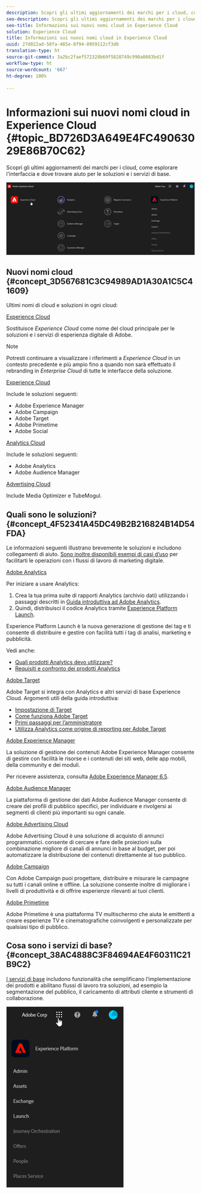 ```yaml
---
description: Scopri gli ultimi aggiornamenti dei marchi per i cloud, come esplorare l’interfaccia e dove trovare aiuto per le soluzioni e i servizi di base.
seo-description: Scopri gli ultimi aggiornamenti dei marchi per i cloud, come esplorare l’interfaccia e dove trovare aiuto per le soluzioni e i servizi di base.
seo-title: Informazioni sui nuovi nomi cloud in Experience Cloud
solution: Experience Cloud
title: Informazioni sui nuovi nomi cloud in Experience Cloud
uuid: 27d022ad-50fa-485e-8f94-0959112cf3d0
translation-type: ht
source-git-commit: 3a2bc2faef572328b69f5828749c990a0083bd1f
workflow-type: ht
source-wordcount: '667'
ht-degree: 100%

---
```



# Informazioni sui nuovi nomi cloud in Experience Cloud {#topic_BD726D3A649E4FC49063029E86B70C62}

Scopri gli ultimi aggiornamenti dei marchi per i cloud, come esplorare l&#39;interfaccia e dove trovare aiuto per le soluzioni e i servizi di base.

![](assets/cloud-pulldown.png)

## Nuovi nomi cloud {#concept_3D567681C3C94989AD1A30A1C5C41609}

Ultimi nomi di cloud e soluzioni in ogni cloud:

[Experience Cloud](https://www.adobe.com/it/experience-cloud.html?promoid=FZPQZ2HS&amp;mv=other)

Sostituisce *Experience Cloud* come nome del cloud principale per le soluzioni e i servizi di esperienza digitale di Adobe.

>[!NOTE]
>
>Potresti continuare a visualizzare i riferimenti a *Experience Cloud* in un contesto precedente e più ampio fino a quando non sarà effettuato il rebranding in *Enterprise Cloud* di tutte le interfacce della soluzione.

[Experience Cloud](https://www.adobe.com/it/marketing-cloud.html)

Include le soluzioni seguenti:

* Adobe Experience Manager
* Adobe Campaign
* Adobe Target
* Adobe Primetime
* Adobe Social

[Analytics Cloud](https://www.adobe.com/it/data-analytics-cloud.html)

Include le soluzioni seguenti:

* Adobe Analytics
* Adobe Audience Manager

[Advertising Cloud](https://www.adobe.com/it/advertising-cloud.html)

Include Media Optimizer e TubeMogul.

## Quali sono le soluzioni?  {#concept_4F52341A45DC49B2B216824B14D54FDA}

Le informazioni seguenti illustrano brevemente le soluzioni e includono collegamenti di aiuto. [Sono inoltre disponibili esempi di casi d’uso](https://helpx.adobe.com/marketing-cloud/how-to/use-cases.html) per facilitarti le operazioni con i flussi di lavoro di marketing digitale.

[Adobe Analytics](https://docs.adobe.com/content/help/it-IT/analytics/landing/home.html)

Per iniziare a usare Analytics:

1. Crea la tua prima suite di rapporti Analytics (archivio dati) utilizzando i passaggi descritti in [Guida introduttiva ad Adobe Analytics](https://docs.adobe.com/content/help/it-IT/analytics/analyze/analysis-workspace/home.html).
1. Quindi, distribuisci il codice Analytics tramite [Experience Platform Launch](https://docs.adobe.com/content/help/it-IT/launch/using/intro/get-started/quick-start.html).

Experience Platform Launch è la nuova generazione di gestione dei tag e ti consente di distribuire e gestire con facilità tutti i tag di analisi, marketing e pubblicità.

Vedi anche:

* [Quali prodotti Analytics devo utilizzare?](https://docs.adobe.com/content/help/it-IT/analytics/admin/admin-overview/which-analytics-tool.html)
* [Requisiti e confronto dei prodotti Analytics](https://docs.adobe.com/content/help/it-IT/analytics/admin/admin-overview/analytics-product-comparison.html)

[Adobe Target](https://docs.adobe.com/content/help/it-IT/target/using/target-home.html)

Adobe Target si integra con Analytics e altri servizi di base Experience Cloud. Argomenti utili della guida introduttiva:

* [Impostazione di Target](https://docs.adobe.com/content/help/it-IT/target/using/administer/administrating-target.html)
* [Come funziona Adobe Target](https://docs.adobe.com/content/help/it-IT/target/using/introduction/how-target-works.html)
* [Primi passaggi per l’amministratore](https://docs.adobe.com/content/help/it-IT/target/using/administer/start-target.html)
* [Utilizza Analytics come origine di reporting per Adobe Target](https://docs.adobe.com/content/help/it-IT/target/using/integrate/a4t/a4t.html)

[Adobe Experience Manager](https://helpx.adobe.com/it/support/experience-manager/6-5.html)

La soluzione di gestione dei contenuti Adobe Experience Manager consente di gestire con facilità le risorse e i contenuti dei siti web, delle app mobili, della community e dei moduli.

Per ricevere assistenza, consulta [Adobe Experience Manager 6.5](https://helpx.adobe.com/it/support/experience-manager/6-5.html).

[Adobe Audience Manager](https://docs.adobe.com/content/help/it-IT/audience-manager/user-guide/aam-home.html)

La piattaforma di gestione dei dati Adobe Audience Manager consente di creare dei profili di pubblico specifici, per individuare e rivolgersi ai segmenti di clienti più importanti su ogni canale.

[Adobe Advertising Cloud](https://docs.adobe.com/content/help/it-IT/release-notes/experience-cloud/current.html#adcloud)

Adobe Advertising Cloud è una soluzione di acquisto di annunci programmatici. consente di cercare e fare delle proiezioni sulla combinazione migliore di canali di annunci in base al budget, per poi automatizzare la distribuzione dei contenuti direttamente al tuo pubblico.

[Adobe Campaign](https://docs.adobe.com/content/help/en/campaign-standard/using/getting-started/about-adobe-campaign/campaign-orchestration.html)

Con Adobe Campaign puoi progettare, distribuire e misurare le campagne su tutti i canali online e offline. La soluzione consente inoltre di migliorare i livelli di produttività e di offrire esperienze rilevanti ai tuoi clienti.

[Adobe Primetime](https://helpx.adobe.com/it/support/primetime.html)

Adobe Primetime è una piattaforma TV multischermo che aiuta le emittenti a creare esperienze TV e cinematografiche coinvolgenti e personalizzate per qualsiasi tipo di pubblico.

## Cosa sono i servizi di base?  {#concept_38AC4888C3F84694AE4F60311C21B9C2}

[I servizi di base](https://docs.adobe.com/content/help/it-IT/core-services/interface/about-core-services/core-services-landing.html) includono funzionalità che semplificano l’implementazione dei prodotti e abilitano flussi di lavoro tra soluzioni, ad esempio la segmentazione del pubblico, il caricamento di attributi cliente e strumenti di collaborazione.

![](assets/core-services.png)
